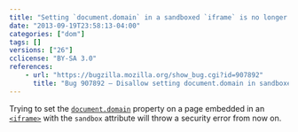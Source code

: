 ```yaml
---
title: "Setting `document.domain` in a sandboxed `iframe` is no longer allowed"
date: "2013-09-19T23:58:13-04:00"
categories: ["dom"]
tags: []
versions: ["26"]
cclicense: "BY-SA 3.0"
references:
    - url: "https://bugzilla.mozilla.org/show_bug.cgi?id=907892"
      title: "Bug 907892 – Disallow setting document.domain in sandboxed iframes"
---
```

Trying to set the [`document.domain`](https://developer.mozilla.org/en-US/docs/Web/API/document.domain) property on a page embedded in an [`<iframe>`](https://developer.mozilla.org/en-US/docs/Web/HTML/Element/iframe) with the `sandbox` attribute will throw a security error from now on.
